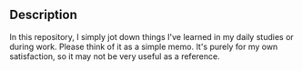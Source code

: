 ## Description

In this repository, I simply jot down things I've learned in my daily studies or during work. 
Please think of it as a simple memo. It's purely for my own satisfaction, so it may not be very useful as a reference.


